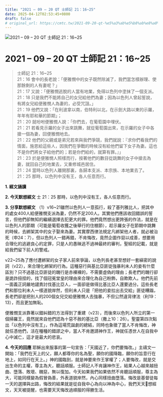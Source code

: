 ```yaml
---
title: "2021 – 09 – 20 QT 士師記 21：16~25"
date: 2025-04-12T02:53:45+0800
draft: false
# original_url: https://cmtc.tw/2021-09-20-qt-%e5%a3%ab%e5%b8%ab%e8%a8%98-21%ef%bc%9a1625
---
```


![2021 – 09 – 20 QT 士師記 21：16\~25](/images/qt.jpg   "2021 – 09 – 20 QT 士師記 21：16\~25")

# 2021 – 09 – 20 QT 士師記 21：16\~25

> 士師記 21：16\~25  
> 21：16 會中的長老說：「便雅憫中的女子既然除滅了，我們當怎樣辦理、使那餘剩的人有妻呢？」  
> 21：17 又說：「便雅憫逃脫的人當有地業，免得以色列中塗抹了一個支派。  
> 21：18 只是我們不能將自己的女兒給他們為妻；因為以色列人曾起誓說，有將女兒給便雅憫人為妻的，必受咒詛。」  
> 21：19 他們又說：「在利波拿以南，伯特利以北，在示劍大路以東的示羅，年年有耶和華的節期」；  
> 21：20 就吩咐便雅憫人說：「你們去，在葡萄園中埋伏。  
> 21：21 若看見示羅的女子出來跳舞，就從葡萄園出來，在示羅的女子中各搶一個為妻，回便雅憫地去。  
> 21：22 他們的父親或是弟兄若來與我們爭競，我們就說：『求你們看我們的情面，施恩給這些人，因我們在爭戰的時候沒有給他們留下女子為妻。這也不是你們將女子給他們的；若是你們給的，就算有罪。』」  
> 21：23 於是便雅憫人照樣而行，按著他們的數目從跳舞的女子中搶去為妻，就回自己的地業去，又重修城邑居住。  
> 21：24 當時以色列人離開那裏，各歸本支派、本宗族、本地業去了。  
> 21：25 那時，以色列中沒有王，各人任意而行。

**1. 經文誦讀**

**2.  今天默想經文**
士 21：25 那時，以色列中沒有王，各人任意而行。

**3. 分享默想經文**
（1）v16\~21雖然以色列人一意孤行，殺了基列雅比人，把其中的處女400人給便雅憫支派為妻，仍然不足200人。其實他們應該收回錯誤的誓言，但他們卻無知的繼續選擇去犯更大的罪。他們竟然想出更誇張的作法，就是在以色列人的節期（可能是葡萄收獲之後舉行的住棚節），趁示羅女子在節期中跳舞的時候，去綁架其中的女子娶來為妻。其實摩西律法規定凡綁架他人者，就必被治死（申24：7），但以色列人一錯再錯，不肯悔改，竟然企圖作惡以成善，想要用合理化的逃避良心的定罪，只是人的愚昧逃不過神最終的審判，聖經的記載，就是給我們留下前人的警戒。

v22\~25為了應付遭綁架的女子家人前來爭論，以色列長老甚至想好一套縝密的說詞（v22），來合理化綁架的行為。這種惡行與基比亞匪徒強暴利未人的妾有什麼區別？只不過基比亞匪徒的醜行是赤裸裸的，不需要虛偽的理由；長老們的醜行卻是詭詐扭捏的，找了個冠冕堂皇的理由來合理化為自己粉飾，自欺欺人。他們先前一面義正詞嚴地譴責討伐基比亞人，一面卻是做得比基比亞人還要過分。這些長老們和那位利未人一樣道貌岸然，但利未人只是「把他的妾拉出去交給」匪徒糟蹋，長老們卻是把別人的200個女兒交給便雅憫人去強暴，不但公然違背律法（利19：13），而且更加無恥。

便雅憫支派靠著以錯糾錯的方法得到了重建（v23），而後來以色列人所立的第一個掃羅王，竟然就來自他們認為十惡不赦的基比亞（撒上10：26）。聖靈第四次點出「以色列中沒有王」，作為這場荒誕劇的總結，同時也象徵了當人不肯悔改，神就任憑他們，活在種種的錯謬之中，當人不肯邀請神作王，神就任憑世人在自我中心中滅亡，這才是最大的悲哀。

**4. 今天的回應**
耶穌出來服事的第一句宣告：「天國近了，你們要悔改。」主禱文一開始：「我們在天上的父，願人都尊你的名為聖，願你的國降臨，願你的旨意行在地上，如同行在天上。」神的國臨到，就是神要來作王掌權了；人要悔改，就是交出生命的主權，尊主為大，聽話順服。士師記人不肯讓神作王，結果人心越來越扭曲、墮落、敗壞、醜惡，無以復加。今天如果我們如果依然不肯聽話順服，尊主為大，可能同樣變為假冒偽善，外表道貌岸然，內心同樣扭曲墮落。悔改是基督徒每一天的選擇與出路，悔改的結果就是從自我中心為向以神為中心，我們天天𪐥想經文，天天被提醒，也需要天天悔改過順服的得勝生活。
